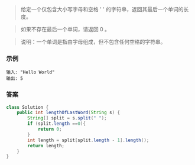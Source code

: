 >给定一个仅包含大小写字母和空格 ' ' 的字符串，返回其最后一个单词的长度。

>如果不存在最后一个单词，请返回 0 。

>说明：一个单词是指由字母组成，但不包含任何空格的字符串。

###   示例
```
输入: "Hello World"
输出: 5
```

###   答案
```java
class Solution {
    public int lengthOfLastWord(String s) {
        String[] split = s.split(" ");
        if (split.length ==0){
            return 0;
        }
        int length = split[split.length - 1].length();
        return length;
    }
}
```